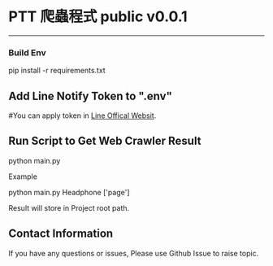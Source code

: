 # PTT 爬蟲程式 public v0.0.1
---

### Build Env
pip install -r requirements.txt

## Add Line Notify Token to ".env"
#You can apply token in [Line Offical Websit](https://notify-bot.line.me/my/).

## Run Script to Get Web Crawler Result

python main.py <target-board>

Example

python main.py Headphone ['page']

Result will store in Project root path.


## Contact Information
If you have any questions or issues, Please use Github Issue to raise topic.


